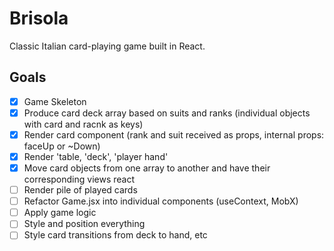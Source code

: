 # Brisola

Classic Italian card-playing game built in React.

## Goals

- [x] Game Skeleton
- [x] Produce card deck array based on suits and ranks (individual objects with card and racnk as keys)
- [x] Render card component (rank and suit received as props, internal props: faceUp or ~Down)
- [x] Render 'table, 'deck', 'player hand'
- [x] Move card objects from one array to another and have their corresponding views react
- [ ] Render pile of played cards
- [ ] Refactor Game.jsx into individual components (useContext, MobX)
- [ ] Apply game logic
- [ ] Style and position everything
- [ ] Style card transitions from deck to hand, etc
